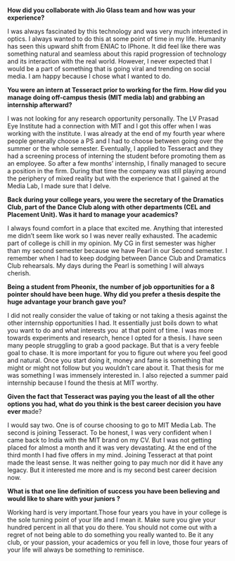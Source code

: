 <p><!-- wp:paragraph --></p>
<p><strong>How did you collaborate with Jio Glass team and how was your experience?</strong></p>
<p><!-- /wp:paragraph --></p>
<p><!-- wp:paragraph --></p>
<p>I was always fascinated by this technology and was very much interested in optics. I always wanted to do this at some point of time in my life.  Humanity has seen this upward shift from ENIAC to IPhone. It did feel like there was something natural and seamless about this rapid progression of technology and its interaction with the real world. However, I never expected that I would be a part of something that is going viral and trending on social media. I am happy because I chose what I wanted to do.</p>
<p><!-- /wp:paragraph --></p>
<p><!-- wp:paragraph --></p>
<p><strong>You were an intern at Tesseract prior to working for the firm. How did you manage doing off-campus thesis (MIT media lab) and grabbing an internship afterward?</strong></p>
<p><!-- /wp:paragraph --></p>
<p><!-- wp:paragraph --></p>
<p>I was not looking for any research opportunity personally. The LV Prasad Eye Institute had a connection with MIT and I got this offer when I was working with the institute. I was already at the end of my fourth year where people generally choose a PS and I had to choose between going over the summer or the whole semester. Eventually, I applied to Tesseract and they had a screening process of interning the student before promoting them as an employee. So after a few months’ internship, I finally managed to secure a position in the firm. During that time the company was still playing around the periphery of mixed reality but with the experience that I gained at the Media Lab, I made sure that I delve.</p>
<p><!-- /wp:paragraph --></p>
<p><!-- wp:paragraph --></p>
<p><strong>Back during your college years, you were the secretary of the Dramatics Club, part of the Dance Club along with other departments (CEL and Placement Unit). Was it hard to manage your academics?</strong></p>
<p><!-- /wp:paragraph --></p>
<p><!-- wp:paragraph --></p>
<p>I always found comfort in a place that excited me. Anything that interested me didn’t seem like work so I was never really exhausted. The academic part of college is chill in my opinion. My CG in first semester was higher than my second semester because we have Pearl in our Second semester. I remember when I had to keep dodging between Dance Club and Dramatics Club rehearsals. My days during the Pearl is something I will always cherish.</p>
<p><!-- /wp:paragraph --></p>
<p><!-- wp:paragraph --></p>
<p><strong>Being a student from Pheonix, the number of job opportunities for a 8 pointer should have been huge. Why did you prefer a thesis despite the huge advantage your branch gave you?</strong></p>
<p><!-- /wp:paragraph --></p>
<p><!-- wp:paragraph --></p>
<p>I did not really consider the value of taking or not taking a thesis against the other internship opportunities I had. It essentially just boils down to what you want to do and what interests you&nbsp; at that point of time. I was more towards experiments and research, hence I opted for a thesis. I have seen many people struggling to grab a good package. But that is a very feeble goal to chase. It is more important for you to figure out where you feel good and natural. Once you start doing it, money and fame is something that might or might not follow but you wouldn’t care about it. That thesis for me was something I was immensely interested in. I also rejected a summer paid internship because I found the thesis at MIT worthy.</p>
<p><!-- /wp:paragraph --></p>
<p><!-- wp:paragraph --></p>
<p><strong>Given the fact that Tesseract was paying you the least of all the other options you had, what do you think is the best career decision you have ever m</strong>ade?</p>
<p><!-- /wp:paragraph --></p>
<p><!-- wp:paragraph --></p>
<p>I would say two. One is of course choosing to go to MIT Media Lab. The second is joining Tesseract. To be honest, I was very confident when I came back to India with the MIT brand on my CV. But I was not getting placed for almost a month and it was very devastating. At the end of the third month I had five offers in my mind. Joining Tesseract at that point made the least sense. It was neither going to pay much nor did it have any legacy. But it interested me more and is my second best career decision now.</p>
<p><!-- /wp:paragraph --></p>
<p><!-- wp:paragraph --></p>
<p><strong>What is that one line definition of success you have been believing and would like to share with your juniors ?</strong></p>
<p><!-- /wp:paragraph --></p>
<p><!-- wp:paragraph --></p>
<p>Working hard is very important.Those four years you have in your college is the sole turning point of your life and I mean it. Make sure you give your hundred percent in all that you do there. You should not come out with a regret of not being able to do something you really wanted to. Be it any club, or your passion, your academics or you fell in love, those four years of your life will always be something to reminisce.&nbsp;</p>
<p><!-- /wp:paragraph --></p>
